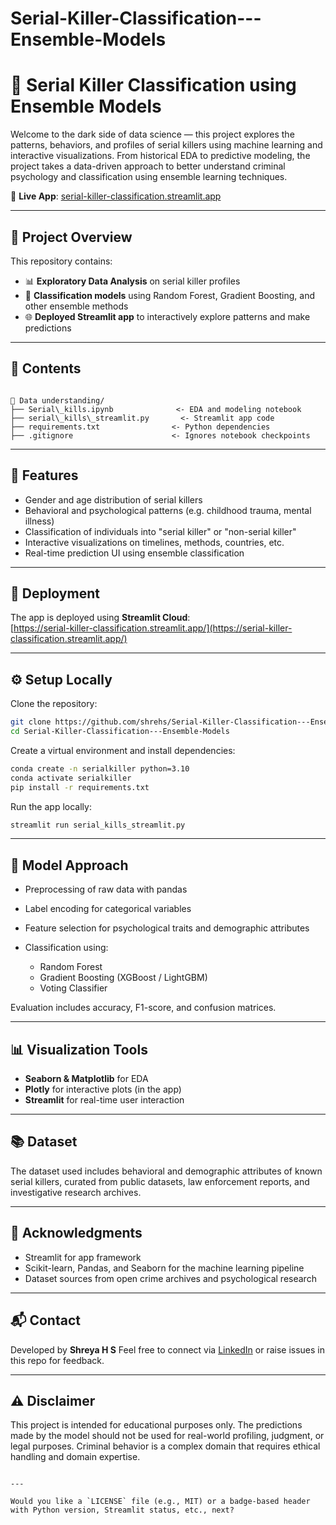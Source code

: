 # Serial-Killer-Classification---Ensemble-Models

# 🔪 Serial Killer Classification using Ensemble Models

Welcome to the dark side of data science — this project explores the patterns, behaviors, and profiles of serial killers using machine learning and interactive visualizations. From historical EDA to predictive modeling, the project takes a data-driven approach to better understand criminal psychology and classification using ensemble learning techniques.

🔗 **Live App**: [serial-killer-classification.streamlit.app](https://serial-killer-classification.streamlit.app/)

---

## 📌 Project Overview

This repository contains:
- 📊 **Exploratory Data Analysis** on serial killer profiles
- 🧠 **Classification models** using Random Forest, Gradient Boosting, and other ensemble methods
- 🌐 **Deployed Streamlit app** to interactively explore patterns and make predictions

---

## 📂 Contents

```

📁 Data understanding/
├── Serial\_kills.ipynb              <- EDA and modeling notebook
├── serial\_kills\_streamlit.py       <- Streamlit app code
├── requirements.txt                <- Python dependencies
├── .gitignore                      <- Ignores notebook checkpoints

````

---

## 🧪 Features

- Gender and age distribution of serial killers
- Behavioral and psychological patterns (e.g. childhood trauma, mental illness)
- Classification of individuals into "serial killer" or "non-serial killer"
- Interactive visualizations on timelines, methods, countries, etc.
- Real-time prediction UI using ensemble classification

---

## 🚀 Deployment

The app is deployed using **Streamlit Cloud**:  
[https://serial-killer-classification.streamlit.app/](https://serial-killer-classification.streamlit.app/)

---

## ⚙️ Setup Locally

Clone the repository:

```bash
git clone https://github.com/shrehs/Serial-Killer-Classification---Ensemble-Models.git
cd Serial-Killer-Classification---Ensemble-Models
````

Create a virtual environment and install dependencies:

```bash
conda create -n serialkiller python=3.10
conda activate serialkiller
pip install -r requirements.txt
```

Run the app locally:

```bash
streamlit run serial_kills_streamlit.py
```

---

## 🧠 Model Approach

* Preprocessing of raw data with pandas
* Label encoding for categorical variables
* Feature selection for psychological traits and demographic attributes
* Classification using:

  * Random Forest
  * Gradient Boosting (XGBoost / LightGBM)
  * Voting Classifier

Evaluation includes accuracy, F1-score, and confusion matrices.

---

## 📊 Visualization Tools

* **Seaborn & Matplotlib** for EDA
* **Plotly** for interactive plots (in the app)
* **Streamlit** for real-time user interaction

---

## 📚 Dataset

The dataset used includes behavioral and demographic attributes of known serial killers, curated from public datasets, law enforcement reports, and investigative research archives.

---

## 🙏 Acknowledgments

* Streamlit for app framework
* Scikit-learn, Pandas, and Seaborn for the machine learning pipeline
* Dataset sources from open crime archives and psychological research

---

## 📬 Contact

Developed by **Shreya H S**
Feel free to connect via [LinkedIn](https://www.linkedin.com/in/shreya-h-s) or raise issues in this repo for feedback.

---

## ⚠️ Disclaimer

This project is intended for educational purposes only. The predictions made by the model should not be used for real-world profiling, judgment, or legal purposes. Criminal behavior is a complex domain that requires ethical handling and domain expertise.

```

---

Would you like a `LICENSE` file (e.g., MIT) or a badge-based header with Python version, Streamlit status, etc., next?
```
